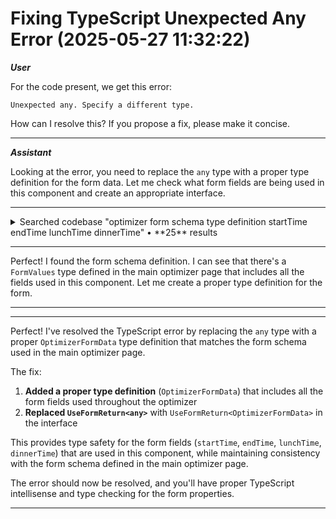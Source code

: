 <!-- Generated by SpecStory -->

# Fixing TypeScript Unexpected Any Error (2025-05-27 11:32:22)

_**User**_

For the code present, we get this error:
```
Unexpected any. Specify a different type.
```
How can I resolve this? If you propose a fix, please make it concise.

---

_**Assistant**_

Looking at the error, you need to replace the `any` type with a proper type definition for the form data. Let me check what form fields are being used in this component and create an appropriate interface.

---

<details>
            <summary>Searched codebase "optimizer form schema type definition startTime endTime lunchTime dinnerTime" • **25** results</summary>
        
| File | Lines |
|------|-------|
| `src/app/dashboard/optimizer/page.tsx` | L70-115 |
| `src/engines/itinerary/optimizer.ts` | L832-847 |
| `src/app/dashboard/optimizer/components/party-config.tsx` | L1-55 |
| `src/app/dashboard/optimizer/components/mobility-options.tsx` | L1-54 |
| `src/app/dashboard/optimizer/components/time-preferences.tsx` | L107-146 |
| `src/app/dashboard/optimizer/components/time-preferences.tsx` | L146-183 |
| `src/components/calendar/VacationCalendar.tsx` | L301-321 |
| `src/components/itinerary/ItineraryPlanner.tsx` | L54-111 |
| `src/engines/itinerary/optimizer.ts` | L868-890 |
| `src/app/dashboard/optimizer/page.tsx` | L133-156 |
| `src/app/dashboard/optimizer/page.tsx` | L115-133 |
| `src/components/optimizer/recommendation-engine/types.ts` | L9-17 |
| `src/app/dashboard/optimizer/page.tsx` | L199-242 |
| `src/engines/itinerary/optimizer.ts` | L45-97 |
| `src/components/optimizer/recommendation-engine/types.ts` | L78-88 |
| `src/components/itinerary/ItineraryPlanner.tsx` | L111-144 |
| `src/engines/itinerary/optimizer.ts` | L847-868 |
| `src/db/schema/calendar-events.ts` | L1-41 |
| `src/engines/itinerary/optimizer.ts` | L97-119 |
| `src/components/optimizer/recommendation-engine/types.ts` | L88-95 |
| `src/db/schema/calendar-events.ts` | L41-106 |
| `src/lib/schemas/itinerary.schema.ts` | L161-171 |
| `src/engines/itinerary/optimizer.ts` | L756-800 |
| `src/app/dashboard/optimizer/components/optimizer-results.tsx` | L56-67 |
| `src/app/dashboard/optimizer/page.tsx` | L156-199 |

</details>

---

Perfect! I found the form schema definition. I can see that there's a `FormValues` type defined in the main optimizer page that includes all the fields used in this component. Let me create a proper type definition for the form.

---



---

Perfect! I've resolved the TypeScript error by replacing the `any` type with a proper `OptimizerFormData` type definition that matches the form schema used in the main optimizer page. 

The fix:
1. **Added a proper type definition** (`OptimizerFormData`) that includes all the form fields used throughout the optimizer
2. **Replaced `UseFormReturn<any>`** with `UseFormReturn<OptimizerFormData>` in the interface

This provides type safety for the form fields (`startTime`, `endTime`, `lunchTime`, `dinnerTime`) that are used in this component, while maintaining consistency with the form schema defined in the main optimizer page.

The error should now be resolved, and you'll have proper TypeScript intellisense and type checking for the form properties.

---

